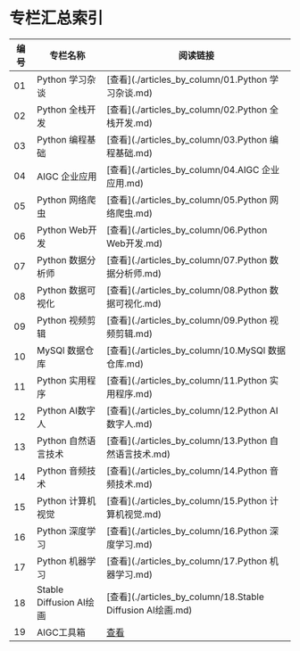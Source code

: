 # 专栏汇总索引

| 编号 | 专栏名称 | 阅读链接 |
| ---- | -------- | -------- |
| 01 | Python 学习杂谈 | [查看](./articles_by_column/01.Python 学习杂谈.md) |
| 02 | Python 全栈开发 | [查看](./articles_by_column/02.Python 全栈开发.md) |
| 03 | Python 编程基础 | [查看](./articles_by_column/03.Python 编程基础.md) |
| 04 | AIGC 企业应用 | [查看](./articles_by_column/04.AIGC 企业应用.md) |
| 05 | Python 网络爬虫 | [查看](./articles_by_column/05.Python 网络爬虫.md) |
| 06 | Python Web开发 | [查看](./articles_by_column/06.Python Web开发.md) |
| 07 | Python 数据分析师 | [查看](./articles_by_column/07.Python 数据分析师.md) |
| 08 | Python 数据可视化 | [查看](./articles_by_column/08.Python 数据可视化.md) |
| 09 | Python 视频剪辑 | [查看](./articles_by_column/09.Python 视频剪辑.md) |
| 10 | MySQl 数据仓库 | [查看](./articles_by_column/10.MySQl 数据仓库.md) |
| 11 | Python 实用程序 | [查看](./articles_by_column/11.Python 实用程序.md) |
| 12 | Python AI数字人 | [查看](./articles_by_column/12.Python AI数字人.md) |
| 13 | Python 自然语言技术 | [查看](./articles_by_column/13.Python 自然语言技术.md) |
| 14 | Python 音频技术 | [查看](./articles_by_column/14.Python 音频技术.md) |
| 15 | Python 计算机视觉 | [查看](./articles_by_column/15.Python 计算机视觉.md) |
| 16 | Python 深度学习 | [查看](./articles_by_column/16.Python 深度学习.md) |
| 17 | Python 机器学习 | [查看](./articles_by_column/17.Python 机器学习.md) |
| 18 | Stable Diffusion AI绘画 | [查看](./articles_by_column/18.Stable Diffusion AI绘画.md) |
| 19 | AIGC工具箱 | [查看](./articles_by_column/19.AIGC工具箱.md) |
